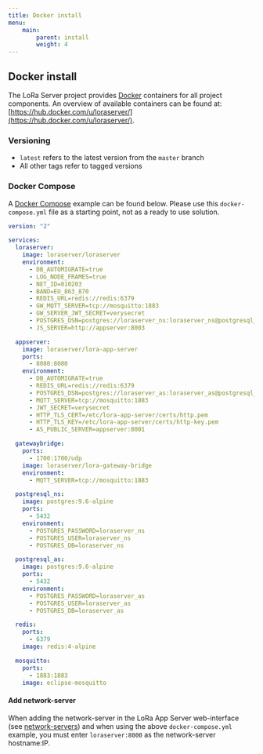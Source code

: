 ```yaml
---
title: Docker install
menu:
    main:
        parent: install
        weight: 4
---
```


## Docker install

The LoRa Server project provides [Docker](https://www.docker.com) containers
for all project components. An overview of available containers can be found
at: [https://hub.docker.com/u/loraserver/](https://hub.docker.com/u/loraserver/).

### Versioning

* `latest` refers to the latest version from the `master` branch
* All other tags refer to tagged versions

### Docker Compose

A [Docker Compose](https://docs.docker.com/compose/) example can be found
below. Please use this `docker-compose.yml` file as a starting point, not
as a ready to use solution.

```yaml
version: "2"

services:
  loraserver:
    image: loraserver/loraserver
    environment:
      - DB_AUTOMIGRATE=true
      - LOG_NODE_FRAMES=true
      - NET_ID=010203
      - BAND=EU_863_870
      - REDIS_URL=redis://redis:6379
      - GW_MQTT_SERVER=tcp://mosquitto:1883
      - GW_SERVER_JWT_SECRET=verysecret
      - POSTGRES_DSN=postgres://loraserver_ns:loraserver_ns@postgresql_ns/loraserver_ns?sslmode=disable
      - JS_SERVER=http://appserver:8003

  appserver:
    image: loraserver/lora-app-server
    ports:
      - 8080:8080
    environment:
      - DB_AUTOMIGRATE=true
      - REDIS_URL=redis://redis:6379
      - POSTGRES_DSN=postgres://loraserver_as:loraserver_as@postgresql_as/loraserver_as?sslmode=disable
      - MQTT_SERVER=tcp://mosquitto:1883
      - JWT_SECRET=verysecret
      - HTTP_TLS_CERT=/etc/lora-app-server/certs/http.pem
      - HTTP_TLS_KEY=/etc/lora-app-server/certs/http-key.pem
      - AS_PUBLIC_SERVER=appserver:8001

  gatewaybridge:
    ports:
      - 1700:1700/udp
    image: loraserver/lora-gateway-bridge
    environment:
      - MQTT_SERVER=tcp://mosquitto:1883

  postgresql_ns:
    image: postgres:9.6-alpine
    ports:
      - 5432
    environment:
      - POSTGRES_PASSWORD=loraserver_ns
      - POSTGRES_USER=loraserver_ns
      - POSTGRES_DB=loraserver_ns

  postgresql_as:
    image: postgres:9.6-alpine
    ports:
      - 5432
    environment:
      - POSTGRES_PASSWORD=loraserver_as
      - POSTGRES_USER=loraserver_as
      - POSTGRES_DB=loraserver_as

  redis:
    ports:
      - 6379
    image: redis:4-alpine

  mosquitto:
    ports:
      - 1883:1883
    image: eclipse-mosquitto
```

#### Add network-server

When adding the network-server in the LoRa App Server web-interface
(see [network-servers](https://docs.loraserver.io/lora-app-server/use/network-servers/))
and when using the above `docker-compose.yml` example, you must enter
`loraserver:8000` as the network-server hostname:IP.
